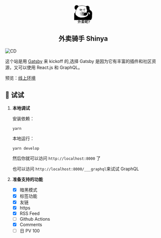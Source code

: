 <p align="center">
  <a href="https://www.gatsbyjs.com">
    <img alt="Gatsby" src="./content/assets/waimai.jpg" width="60" />
  </a>
</p>
<h2 align="center">
  外卖骑手 Shinya 
</h2>

![CD](https://github.com/zhangyouxin/blog/workflows/CD/badge.svg?branch=master)

这个站是用 [Gatsby](https://github.com/gatsbyjs/gatsby-starter-blog) 来 kickoff 的,选择 Gatsby 是因为它有丰富的插件和社区资源，又可以使用 React.js 和 GraphQL。

预览：[线上环境](https://blog.weshinekx.cn)

## 🚀 试试

1. **本地调试**

   安装依赖：

   ```shell
   yarn
   ```

   本地运行：

   ```shell
   yarn develop
   ```

   然后你就可以访问 `http://localhost:8000` 了

   也可以访问 `http://localhost:8000/___graphql`来试试 GraphQL

2. **准备支持的功能**

   - [x] 暗黑模式
   - [x] 标签功能
   - [x] 友链
   - [x] https
   - [x] RSS Feed
   - [ ] Github Actions
   - [x] Comments
   - [ ] 日 PV 100
